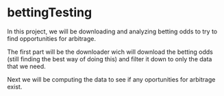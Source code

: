 # bettingTesting

In this project, we will be downloading and analyzing betting odds to try to find opportunities for arbitrage.

The first part will be the downloader wich will download the betting odds (still finding the best way of doing this) and filter it down to only the data that we need.

Next we will be computing the data to see if any oportunities for arbitrage exist.
